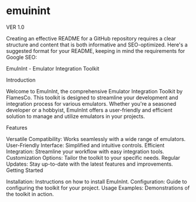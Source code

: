# emuinint
VER 1.0

Creating an effective README for a GitHub repository requires a clear structure and content that is both informative and SEO-optimized. Here's a suggested format for your README, keeping in mind the requirements for Google SEO:

EmuInInt - Emulator Integration Toolkit

Introduction

Welcome to EmuInInt, the comprehensive Emulator Integration Toolkit by FlamesCo. This toolkit is designed to streamline your development and integration process for various emulators. Whether you're a seasoned developer or a hobbyist, EmuInInt offers a user-friendly and efficient solution to manage and utilize emulators in your projects.

Features

Versatile Compatibility: Works seamlessly with a wide range of emulators.
User-Friendly Interface: Simplified and intuitive controls.
Efficient Integration: Streamline your workflow with easy integration tools.
Customization Options: Tailor the toolkit to your specific needs.
Regular Updates: Stay up-to-date with the latest features and improvements.
Getting Started

Installation: Instructions on how to install EmuInInt.
Configuration: Guide to configuring the toolkit for your project.
Usage Examples: Demonstrations of the toolkit in action.
